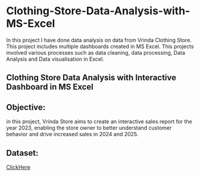 # Clothing-Store-Data-Analysis-with-MS-Excel
In this project I have done data analysis on data from Vrinda Clothing Store. This project includes multiple dashboards created in MS Excel. This projects involved various processes such as data cleaning, data processing, Data Analysis and Data visualisation in Excel.

## Clothing Store Data Analysis with Interactive Dashboard in MS Excel

## Objective:
in this project, Vrinda Store aims to create an interactive sales report for the year 2023, enabling the store owner to better understand customer behavior and drive increased sales in 2024 and 2025.

## Dataset:
<a href="https://github.com/swapniltayde09/Clothing-Store-Data-Analysis-with-MS-Excel/blob/main/Vrinda-Store-Data-Analysis-2023-Final.xlsx">ClickHere<a/> 
